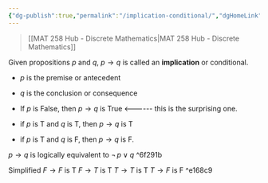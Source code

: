 ```yaml
---
{"dg-publish":true,"permalink":"/implication-conditional/","dgHomeLink":true,"dgPassFrontmatter":false,"dgShowLocalGraph":true}
---
```


> [[MAT 258 Hub - Discrete Mathematics|MAT 258 Hub - Discrete Mathematics]]

Given propositions $p$ and $q$, $p\rightarrow q$ is called an **implication** or conditional.

- $p$ is the premise or antecedent
- $q$ is the conclusion or consequence

- If $p$ is False, then $p\rightarrow q$ is True <------ this is the surprising one.
- if $p$ is T and $q$ is T, then $p\rightarrow q$ is T
- if $p$ is T and $q$ is F, then $p\rightarrow q$ is F.


$p\rightarrow q$ is logically equivalent to $\neg\,p \lor q$ ^6f291b

Simplified
$F\rightarrow F$ is T
$F \rightarrow T$ is T
$T\rightarrow T$ is T
$T\rightarrow F$ is F ^e168c9